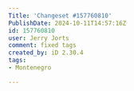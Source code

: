 ```yaml
---
Title: 'Changeset #157760810'
PublishDate: 2024-10-11T14:57:16Z
id: 157760810
user: Jerry Jorts
comment: fixed tags
created_by: iD 2.30.4
tags:
- Montenegro

---
```

